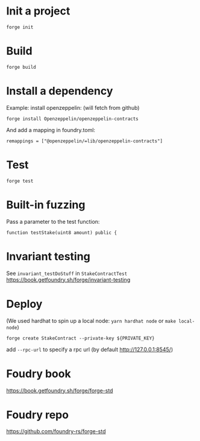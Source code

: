 # Init a project
```
forge init
```

# Build

```
forge build
```

 # Install a dependency

Example: install openzeppelin:
(will fetch from github)
 ```
forge install Openzeppelin/openzeppelin-contracts
 ```

 And add a mapping in foundry.toml:
 ```
remappings = ["@openzeppelin/=lib/openzeppelin-contracts"]
 ```

 # Test

 ```
forge test
 ```

 # Built-in fuzzing

Pass a parameter to the test function:
 ```
 function testStake(uint8 amount) public {
```

# Invariant testing
See `invariant_testDoStuff` in `StakeContractTest`
https://book.getfoundry.sh/forge/invariant-testing

# Deploy

(We used hardhat to spin up a local node: `yarn hardhat node` or `make local-node`)

```
forge create StakeContract --private-key ${PRIVATE_KEY}
```

add `--rpc-url` to specify a rpc url (by default http://127.0.0.1:8545/)

# Foudry book
https://book.getfoundry.sh/forge/forge-std

# Foudry repo
https://github.com/foundry-rs/forge-std